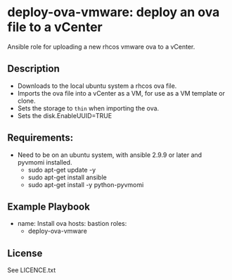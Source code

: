 deploy-ova-vmware: deploy an ova file to a vCenter
=========

Ansible role for uploading a new rhcos vmware ova to a vCenter.

Description
-----------
 - Downloads to the local ubuntu system a rhcos ova file.
 - Imports the ova file into a vCenter as a VM, for use as a VM template or clone.
 - Sets the storage to `thin` when importing the ova.
 - Sets the disk.EnableUUID=TRUE

Requirements:
------------
 - Need to be on an ubuntu system, with ansible 2.9.9 or later and pyvmomi installed.
   - sudo apt-get update -y
   - sudo apt-get install ansible
   - sudo apt-get install -y python-pyvmomi

Example Playbook
----------------

- name: Install ova
  hosts: bastion
  roles:
  - deploy-ova-vmware


License
-------

See LICENCE.txt
